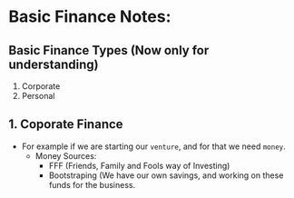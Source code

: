 # Basic Finance Notes:

## Basic Finance Types (Now only for understanding)

1. Corporate
2. Personal

## 1. Coporate Finance

- For example if we are starting our `venture`, and for that we need `money`.
    - Money Sources:
        - FFF (Friends, Family and Fools way of Investing)
        - Bootstraping (We have our own savings, and working on these funds for the
        business.
